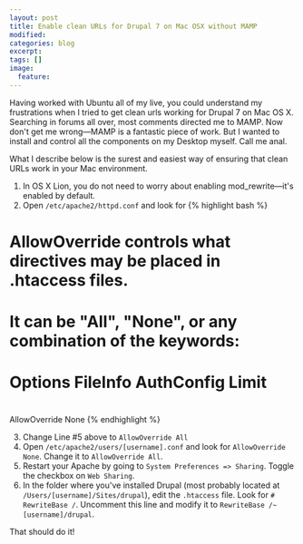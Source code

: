 ```yaml
---
layout: post
title: Enable clean URLs for Drupal 7 on Mac OSX without MAMP
modified:
categories: blog
excerpt:
tags: []
image:
  feature:
---
```

Having worked with Ubuntu all of my live, you could understand my frustrations when I tried to get clean urls working for Drupal 7 on Mac OS X. Searching in forums all over, most comments directed me to MAMP. Now don't get me wrong—MAMP is a fantastic piece of work. But I wanted to install and control all the components on my Desktop myself. Call me anal.

What I describe below is the surest and easiest way of ensuring that clean URLs work in your Mac environment.

1. In OS X Lion, you do not need to worry about enabling mod_rewrite—it's enabled by default.
1. Open `/etc/apache2/httpd.conf` and look for
{% highlight bash %}
# AllowOverride controls what directives may be placed in .htaccess files.
# It can be "All", "None", or any combination of the keywords:
#   Options FileInfo AuthConfig Limit
#
AllowOverride None
{% endhighlight %}

3. Change Line #5 above to `AllowOverride All`
4. Open `/etc/apache2/users/[username].conf` and look for `AllowOverride None`. Change it to `AllowOverride All`.
5. Restart your Apache by going to `System Preferences => Sharing`. Toggle the checkbox on `Web Sharing`.
6. In the folder where you've installed Drupal (most probably located at `/Users/[username]/Sites/drupal`), edit the `.htaccess` file. Look for `# RewriteBase /`. Uncomment this line and modify it to `RewriteBase /~[username]/drupal`.

That should do it!
